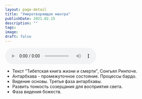 ```yaml
---
layout: page-detail
title: "Умиротворяющая мантра"
publishDate: 2021.02.15
description: ""
tags:
image:
draft: false
---
```


<audio title="2021.02.15 - Умиротворяющая мантра.mp3" src="/upload/iblock/462/462ba4ab6dcf36f95e3e303cc92f9f86.mp3" controls=""></audio>

* Текст "Тибетская книга жизни и смерти", Сонгьял Ринпоче.
* Антарбхава - промежуточное состояние. Процессы бардо.
* Видение основы. Третья фаза антарбхавы.
* Развить тонкость созерцания для восприятия света.
* Фаза видения божеств.

  
